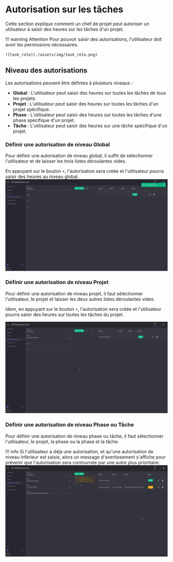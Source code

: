 # Autorisation sur les tâches

Cette section explique comment un chef de projet peut autoriser un utilisateur à saisir des heures sur les tâches d'un projet.

!!! warning Attention
    Pour pouvoir saisir des autorisations, l'utilisateur doit avoir les permissions nécessaires.

    ![task_role](./assets/img/task_role.png)

## Niveau des autorisations

Les autorisations peuvent être définies à plusieurs niveaux :
- **Global** : L'utilisateur peut saisir des heures sur toutes les tâches de tous les projets.
- **Projet** : L'utilisateur peut saisir des heures sur toutes les tâches d'un projet spécifique.
- **Phase** : L'utilisateur peut saisir des heures sur toutes les tâches d'une phase spécifique d'un projet.
- **Tâche** : L'utilisateur peut saisir des heures sur une tâche spécifique d'un projet.

### Définir une autorisation de niveau **Global**

Pour définir une autorisation de niveau global, il suffit de sélectionner l'utilisateur et de laisser les trois listes déroulantes vides. 

En appuyant sur le bouton `+`, l'autorisation sera créée et l'utilisateur pourra saisir des heures au niveau global.
![task_role_global](./assets/img/task_role_global.png)

### Définir une autorisation de niveau **Projet**

Pour définir une autorisation de niveau projet, il faut sélectionner l'utilisateur, le projet et laisser les deux autres listes déroulantes vides.

Idem, en appuyant sur le bouton `+`, l'autorisation sera créée et l'utilisateur pourra saisir des heures sur toutes les tâches du projet.

![task_role_project](./assets/img/task_role_project.png)

### Définir une autorisation de niveau **Phase** ou **Tâche**

Pour définir une autorisation de niveau phase ou tâche, il faut sélectionner l'utilisateur, le projet, la phase ou la phase et la tâche.

!!! info
    Si l'utilisateur a déjà une autorisation, et qu'une autorisation de niveau inférieur est saisie, alors un message d'avertissement s'affiche pour prévenir que l'autorisation sera contournée par une autre plus prioritaire.
    ![task_bypass](./assets/img/task_bypass.png)


